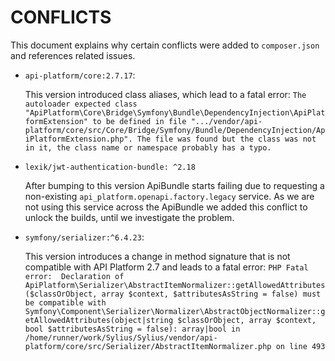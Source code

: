 # CONFLICTS

This document explains why certain conflicts were added to `composer.json` and references related issues.

- `api-platform/core:2.7.17`:

  This version introduced class aliases, which lead to a fatal error:
  `The autoloader expected class "ApiPlatform\Core\Bridge\Symfony\Bundle\DependencyInjection\ApiPlatformExtension" to be defined in file ".../vendor/api-platform/core/src/Core/Bridge/Symfony/Bundle/DependencyInjection/ApiPlatformExtension.php". The file was found but the class was not in it, the class name or namespace probably has a typo.`

- `lexik/jwt-authentication-bundle: ^2.18`

  After bumping to this version ApiBundle starts failing due to requesting a non-existing `api_platform.openapi.factory.legacy` service.
  As we are not using this service across the ApiBundle we added this conflict to unlock the builds, until we investigate the problem.

- `symfony/serializer:^6.4.23`:

  This version introduces a change in method signature that is not compatible with API Platform 2.7 and leads to a fatal error:
  `PHP Fatal error:  Declaration of ApiPlatform\Serializer\AbstractItemNormalizer::getAllowedAttributes($classOrObject, array $context, $attributesAsString = false) must be compatible with Symfony\Component\Serializer\Normalizer\AbstractObjectNormalizer::getAllowedAttributes(object|string $classOrObject, array $context, bool $attributesAsString = false): array|bool in /home/runner/work/Sylius/Sylius/vendor/api-platform/core/src/Serializer/AbstractItemNormalizer.php on line 493`
